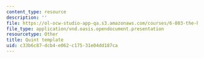 ```yaml
---
content_type: resource
description: ''
file: https://ol-ocw-studio-app-qa.s3.amazonaws.com/courses/6-803-the-human-intelligence-enterprise-spring-2019/c33b6c87dcb4e062c17531e04dd187ca_6.803_quint_template.odp
file_type: application/vnd.oasis.opendocument.presentation
resourcetype: Other
title: Quint template
uid: c33b6c87-dcb4-e062-c175-31e04dd187ca
---
```

